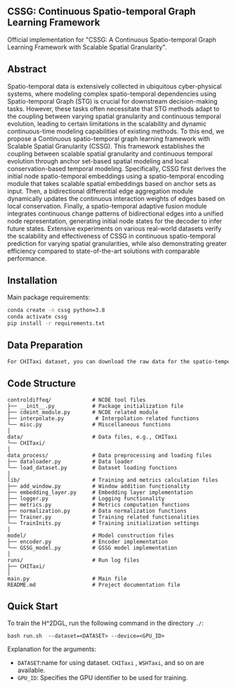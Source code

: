 ## **CSSG: Continuous Spatio-temporal Graph Learning Framework**
[](https://img.shields.io/badge/PyTorch-1.8%2B-orange)
Official implementation for "CSSG: A Continuous Spatio-temporal Graph Learning Framework with Scalable Spatial Granularity".

## **Abstract**
Spatio-temporal data is extensively collected in ubiquitous cyber-physical systems, where modeling complex spatio-temporal dependencies using Spatio-temporal Graph (STG) is crucial for downstream decision-making tasks. However, these tasks often necessitate that STG methods adapt to the coupling between varying spatial granularity and continuous temporal evolution, leading to certain limitations in the scalability and dynamic continuous-time modeling capabilities of existing methods. To this end, we propose a Continuous spatio-temporal graph learning framework with Scalable Spatial Granularity (CSSG). This framework establishes the coupling between scalable spatial granularity and continuous temporal evolution through anchor set-based spatial modeling and local conservation-based temporal modeling. Specifically, CSSG first derives the initial node spatio-temporal embeddings using a spatio-temporal encoding module that takes scalable spatial embeddings based on anchor sets as input. Then, a bidirectional differential edge aggregation module dynamically updates the continuous interaction weights of edges based on local conservation. Finally, a spatio-temporal adaptive fusion module integrates continuous change patterns of bidirectional edges into a unified node representation, generating initial node states for the decoder to infer future states. Extensive experiments on various real-world datasets verify the scalability and effectiveness of CSSG in continuous spatio-temporal prediction for varying spatial granularities, while also demonstrating greater efficiency compared to state-of-the-art solutions with comparable performance.
## Installation
Main package requirements:
```bash
conda create -n cssg python=3.8
conda activate cssg
pip install -r requirements.txt
```
## Data Preparation
```bash
For CHITaxi dataset, you can download the raw data for the spatio-temporal graph adjacency matrix after the random walk from [Google Drive](https://drive.google.com/drive/folders/1wjTRio8USE5HM252-gy6aqNp5YqvsBvk?usp=drive_link). After downloading, please place the data files in the `data/CHITaxi` folder.
```
## Code Structure
```
controldiffeq/             # NCDE tool files
├── __init__.py            # Package initialization file
├── cdeint_module.py       # NCDE related module
├── interpolate.py          # Interpolation related functions
└── misc.py                # Miscellaneous functions
│
data/                      # Data files, e.g., CHITaxi
└── CHITaxi/
│
data_process/              # Data preprocessing and loading files
├── dataloader.py          # Data loader
└── load_dataset.py        # Dataset loading functions
│
lib/                       # Training and metrics calculation files
├── add_window.py          # Window addition functionality
├── embedding_layer.py     # Embedding layer implementation
├── logger.py              # Logging functionality
├── metrics.py             # Metrics computation functions
├── normalization.py       # Data normalization functions
├── Trainer.py             # Training related functionalities
└── TrainInits.py          # Training initialization settings
│
model/                     # Model construction files
├── encoder.py             # Encoder implementation
└── GSSG_model.py          # GSSG model implementation
│
runs/                      # Run log files
├── CHITaxi/
│
main.py                    # Main file
README.md                  # Project documentation file
```
## Quick Start
To train the H^2DGL, run the following command in the directory `./`:
```
bash run.sh  --dataset=<DATASET> --device=<GPU_ID>
```
Explanation for the arguments:
- `DATASET`:name for using dataset.  `CHITaxi` , `WSHTaxi`, and so on are available.
- `GPU_ID`: Specifies the GPU identifier to be used for training.

